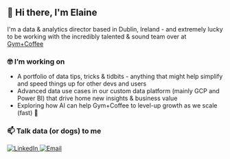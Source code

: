 ## 👋 Hi there, I'm Elaine

I'm a data & analytics director based in Dublin, Ireland - and extremely lucky to be working with the incredibly talented & sound team over at [Gym+Coffee](https://gympluscoffee.com)

### 🤓 I’m working on

- A portfolio of data tips, tricks & tidbits - anything that might help simplify and speed things up for other devs and users
- Advanced data use cases in our custom data platform (mainly GCP and Power BI) that drive home new insights & business value
- Exploring how AI can help Gym+Coffee to level-up growth as we scale (fast) 🚀 

### 📫 Talk data (or dogs) to me

<div display="flex">
  <a href="https://www.linkedin.com/in/elaine-kirwan-aa4b019/">
    <img src="https://img.shields.io/badge/linkedin-%230077B5.svg?style=for-the-badge&logo=linkedin&logoColor=white" alt="LinkedIn"/>
  </a>
  <a href="mailto:elaine_kirwan@outlook.com">
    <img src="https://img.shields.io/badge/email-D14836?style=for-the-badge&logo=email&logoColor=white)" alt="Email"/>
  </a>
</div>
